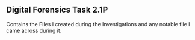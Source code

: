 ## Digital Forensics Task 2.1P

Contains the Files I created during the Investigations and any notable file I came across during it.